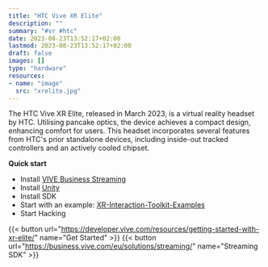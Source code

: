 ```yaml
---
title: "HTC Vive XR Elite"
description: ""
summary: "#vr #htc"
date: 2023-08-23T13:52:17+02:00
lastmod: 2023-08-23T13:52:17+02:00
draft: false
images: []
type: "hardware"
resources:
- name: "image"
  src: "xrelite.jpg"
---
```

The HTC Vive XR Elite, released in March 2023, is a virtual reality headset by HTC. Utilising pancake optics, the device achieves a compact design, enhancing comfort for users. This headset incorporates several features from HTC's prior standalone devices, including inside-out tracked controllers and an actively cooled chipset.

**Quick start**

- Install [VIVE Business Streaming](https://business.vive.com/eu/solutions/streaming/)
- Install [Unity](https://unity.com/download)
- Install SDK
- Start with an example: [XR-Interaction-Toolkit-Examples](https://github.com/Unity-Technologies/XR-Interaction-Toolkit-Examples)
- Start Hacking

{{< button url="https://developer.vive.com/resources/getting-started-with-xr-elite/" name="Get Started" >}}
{{< button url="https://business.vive.com/eu/solutions/streaming/" name="Streaming SDK" >}}

